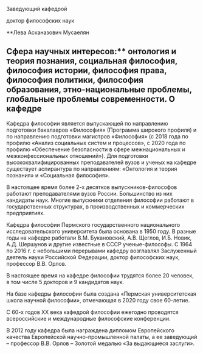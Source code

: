 Заведующий кафедрой
   

 доктор философских наук
   

**Лева Асканазович Мусаелян
   

  

  

  

  

  

  

 Сфера научных интересов:** 
 онтология и теория познания, социальная философия, философия истории, философия права, философия политики, философия образования, этно-национальные проблемы, глобальные проблемы современности.
О кафедре
-------------------------------------------------------------------------------------------------





 Кафедра философии является выпускающей по направлению подготовки бакалавров «Философия» (Программа широкого профиля) и по направлению подготовки магистров «Философия» (с 2018 года по профилю «Анализ социальных систем и процессов», с 2020 года по профилю «Обеспечение безопасности в сфере межнациональных и межконфессиональных отношений»). Для подготовки высококвалифицированных преподавателей вузов и ученых на кафедре существует аспирантура по направлениям: «Онтология и теория познания» и «Социальная философия».
   

  

 В настоящее время более 2-х десятков выпускников-философов работают преподавателями вузов России. Большинство из них кандидаты наук. Многие выпускники отделения философии работают в государственных структурах, в производственных и коммерческих предприятиях.
   

  

 Кафедра философии Пермского государственного национального исследовательского университета была основана в 1950 году. В разные годы на кафедре работали В.М. Букановский, А.В. Щеглов, И.Б. Новик, А.Д. Шершунов и другие известные в СССР ученые-философы. С 1964 по 2016 г. с небольшими перерывами кафедру возглавлял Заслуженный деятель науки Российской Федерации, доктор философских наук, профессор В.В. Орлов.
   

  

 В настоящее время на кафедре философии трудятся более 20 человек, в том числе 5 докторов и 9 кандидатов наук.
   

  

 На базе кафедры философии была создана «Пермская университетская школа научной философии», отмечающая в 2020 году свое 60-летие.
   

  

 С 60-х годов XX века кафедрой философии ежегодно проводятся всероссийские и международные философские конференции.
   

  

 В 2012 году кафедра была награждена дипломом Европейского качества Европейской научно-промышленной палаты, а ее заведующий – профессор В.В. Орлов – Золотой медалью «За выдающиеся заслуги».